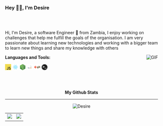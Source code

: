 ### Hey 👋🏽, I'm Desire


<br />
<br />


Hi, I'm Desire, a software Engineer 🚀 from Zambia, I enjoy working on challenges that help me fulfill the goals of the organisation. I am very passionate about learning new technologies and working with a bigger team to learn new things and share my knowledge with others

  <img align="right" alt="GIF" src="https://media.giphy.com/media/836HiJc7pgzy8iNXCn/giphy.gif" />

**Languages and Tools:**  

<code><img height="20" src="https://raw.githubusercontent.com/github/explore/80688e429a7d4ef2fca1e82350fe8e3517d3494d/topics/javascript/javascript.png"></code>
<code><img height="20" src="https://raw.githubusercontent.com/github/explore/80688e429a7d4ef2fca1e82350fe8e3517d3494d/topics/react/react.png"></code>
<code><img height="20" src="https://raw.githubusercontent.com/github/explore/80688e429a7d4ef2fca1e82350fe8e3517d3494d/topics/nodejs/nodejs.png"></code>
<code><img height="20" src="https://raw.githubusercontent.com/github/explore/80688e429a7d4ef2fca1e82350fe8e3517d3494d/topics/mysql/mysql.png"></code>
<code><img height="20" src="https://raw.githubusercontent.com/github/explore/80688e429a7d4ef2fca1e82350fe8e3517d3494d/topics/git/git.png"></code>
<code><img height="20" src="https://raw.githubusercontent.com/github/explore/80688e429a7d4ef2fca1e82350fe8e3517d3494d/topics/terminal/terminal.png"></code>




<br />
<br />
 
 <p align="center">
  <strong>
 My Github Stats
  </strong> 
  </p>
  <hr>
<p align="center">
  <img height="180em" src="https://github-readme-stats.vercel.app/api/top-langs/?username=Deewiliams&hide=less,scss,hack&show_icons=true&theme=chartreuse-dark&layout=compact&langs_count=8" alt="Desire" valign="center"/>
</p>
<table>
  <tr>
  <td halign="bottom"><img src="https://github-readme-stats.vercel.app/api?username=Deewiliams&count_private=true&count_public=true&show_icons=true&&theme=chartreuse-dark&include_all_commits=true">
  </td> 

  <td halign="bottom"><img src="https://github-readme-streak-stats.herokuapp.com?user=Deewiliams&theme=chartreuse-dark"></td>
</tr>
</table>
 

